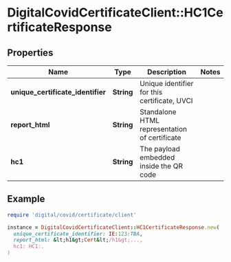 # DigitalCovidCertificateClient::HC1CertificateResponse

## Properties

| Name | Type | Description | Notes |
| ---- | ---- | ----------- | ----- |
| **unique_certificate_identifier** | **String** | Unique identifier for this certificate, UVCI |  |
| **report_html** | **String** | Standalone HTML representation of certificate |  |
| **hc1** | **String** | The payload embedded inside the QR code |  |

## Example

```ruby
require 'digital/covid/certificate/client'

instance = DigitalCovidCertificateClient::HC1CertificateResponse.new(
  unique_certificate_identifier: IE:123:TBA,
  report_html: &lt;h1&gt;Cert&lt;/h1&gt;...,
  hc1: HC1:.
)
```

